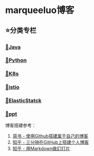 # marqueeluo博客
## ⭐分类专栏
### [🔗Java](java/readme.md)
### [🔗Python](python/readme.md)
### [🔗K8s](k8s/readme.md)
### [🔗istio](istio/readme.md)
### [🔗ElasticStatck](es/readme.md)
### [🔗ppt](java/ppt.md)


博客搭建参考：
1. [简书 - 使用Github搭建属于自己的博客](https://www.jianshu.com/p/4f56cf990bba)
2. [知乎 - 三分钟在GitHub上搭建个人博客](https://zhuanlan.zhihu.com/p/28321740)
3. [知乎 - 用Markdown做幻灯片](https://zhuanlan.zhihu.com/p/108697301?utm_source=wechat_timeline)

